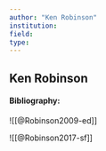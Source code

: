 ```yaml
---
author: "Ken Robinson"
institution:
field:
type:
---
```


## Ken Robinson
#### Bibliography:

![[@Robinson2009-ed]]

![[@Robinson2017-sf]]